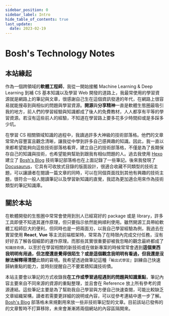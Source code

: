 ```yaml
---
sidebar_position: 0
sidebar_label: Intro
hide_table_of_contents: true
last_update: 
  date: 2023-02-19
---
```


# Bosh's Technology Notes

## 本站緣起
作為一個跨領域的**軟體工程師**，我從一開始接觸 Machine Learning & Deep Learning 到補 CS 基本知識以及學習 Web 開發的道路上，我最常使用的學習資源就是網路上的筆記與文章，很感謝自己生在這個資訊發達的年代，在網路上很容易就能搜尋到與相似的問題與學習資源。**開源**與**分享精神**一直是軟體生態圈最吸引我的地方，前人們的學習經驗與知識都成了後人的免費教材，人人都享有平等的學習資源。若沒有這些前人的經驗，不知道在學習路上要多花多少時間抑或是多踩多少坑。

在學習 CS 相關領域知識的過程中，我讀過許多大神級的技術部落格。他們的文章常常內容豐富且觀念清晰，讓我從中學到許多自己感興趣的知識。因此，我一直以來都希望能夠向這些技術部落格看齊，建立自己的技術部落格，不僅是為了長期保存自己的知識與技術，也希望能夠幫助到跟我有相似問題的人。過去我使用 [Hexo](https://hexo.io/zh-tw/) 建立了 [Bosh's Blog](https://blog.boshkuo.com/) 技術筆記部落格也在上面記錄了一些筆記。後來我發現了 [Docusaurus](https://docusaurus.io/)，它具有可收放式目錄的版面設計，很適合收藏不同類型的技術主題，可以讓讀者在閱讀一篇文章的同時，可以在同個頁面找到其他有興趣的技術主題，很符合一般人閱讀筆記以及學習新知識的直覺，我認為更加適合用來作為技術類型的筆記知識庫。

## 關於本站
在軟體開發的生態圈中常常會使用到別人已經寫好的 package 或是 library，許多工具即便不知道其運作原理，但只要指示依然能夠順利使用。雖然開源工具帶給軟體工程師巨大的便利，但同時也是一把兩面刃，以我自己學習經驗為例，我過去在實習使用 **React**, **Vue** 等主流前端框架時，常常為了在時限內完成交付任務，沒有好好去了解各個細節的運作原理。而那些其實很重要卻被我忽略的觀念最終都成了`知識技術債`，以至於在學習相關的新技術或在做新專案的時候常常會遇到**這個東西我明明有用過，但怎麼還是覺得很陌生？**或是**這個觀念我明明有看過，但我還是沒辦法解釋得清楚**此類的窘境。我希望透過做筆記這種『`輸出式學習`』訓練自己快速歸納重點的能力，並時刻提醒自己不要累積知識技術債。

本站主要會以筆記的方式收錄我**在工作或學習過程遇到的問題與知識重點**，筆記內容主要來自不同來源的資源的重點整理，並且會在 Reference 放上所有參考的資源連結。這些筆記主要是為了幫助我自己學習與方便自己快速查閱，可能比較缺乏文章組織架構，讀者若需要更詳細的說明或內容，可以從參考連結中進一步了解。 [Bosh's Blog](https://blog.boshkuo.com/) 部落格未來規劃用來放一些非技術筆記型的文章。目前該站已發佈的的文章暫時不打算移除，未來會漸漸將兩個網站的內容區隔開來。







